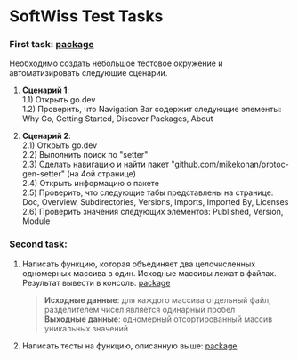 # SoftWiss Test Tasks

### First task: [package](src/test/java/io/testtask/tests/first)
Необходимо создать небольшое тестовое окружение и автоматизировать следующие сценарии.

1) **Сценарий 1**: \
   1.1) Открыть go.dev \
   1.2) Проверить, что Navigation Bar содержит следующие элементы: Why Go, Getting Started, Discover Packages, About

2) **Сценарий 2**:\
   2.1) Открыть go.dev\
   2.2) Выполнить поиск по "setter"\
   2.3) Сделать навигацию и найти пакет "github.com/mikekonan/protoc-gen-setter" (на 4ой странице)\
   2.4) Открыть информацию о пакете\
   2.5) Проверить, что следующие табы представлены на странице: Doc, Overview, Subdirectories, Versions, Imports, Imported By, Licenses\
   2.6) Проверить значения следующих элементов: Published, Version, Module
  
### Second task: 
1) Написать функцию, которая объединяет два целочисленных одномерных массива в один. Исходные массивы лежат в файлах. Результат вывести в консоль. [package](src/main/java/io/testtask/IntArray.java)
    > **Исходные данные**: для каждого массива отдельный файл, разделителем чисел является одинарный пробел\
    **Выходные данные**: одномерный отсортированный массив уникальных значений

2) Написать тесты на функцию, описанную выше: [package](src/test/java/io/testtask/tests/second/IntArrayTest.java)
